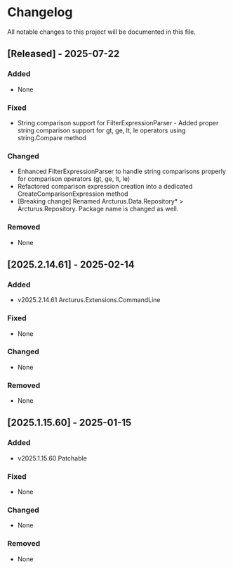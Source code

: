 # Changelog

All notable changes to this project will be documented in this file.

## \[Released] - 2025-07-22

### Added

* None

### Fixed

* String comparison support for FilterExpressionParser - Added proper string comparison support for gt, ge, lt, le operators using string.Compare method

### Changed

* Enhanced FilterExpressionParser to handle string comparisons properly for comparison operators (gt, ge, lt, le)
* Refactored comparison expression creation into a dedicated CreateComparisonExpression method
* \[Breaking change] Renamed Arcturus.Data.Repository\* > Arcturus.Repository. Package name is changed as well.

### Removed

* None

## \[2025.2.14.61] - 2025-02-14

### Added

* v2025.2.14.61 Arcturus.Extensions.CommandLine

### Fixed

* None

### Changed

* None

### Removed

* None

## \[2025.1.15.60] - 2025-01-15

### Added

* v2025.1.15.60 Patchable

### Fixed

* None

### Changed

* None

### Removed

* None

